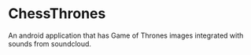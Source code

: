 # ChessThrones
An android application that has Game of Thrones images integrated with sounds from soundcloud.
